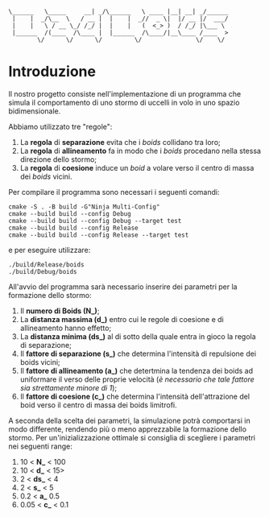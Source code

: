 ```_________             ._____________       .__    .___      
\______   \_____     __| _/\______   \ ____ |__| __| _/______
 |    |  _/\__  \   / __ |  |    |  _//  _ \|  |/ __ |/  ___/
 |    |   \ / __ \_/ /_/ |  |    |   (  <_> )  / /_/ |\___ \ 
 |______  /(____  /\____ |  |______  /\____/|__\____ /____  >
        \/      \/      \/         \/               \/    \/ 
```
# Introduzione

Il nostro progetto consiste nell'implementazione di un programma che simula il comportamento di uno stormo di uccelli in volo in uno spazio bidimensionale.

Abbiamo utilizzato tre "regole":
1. La **regola** di **separazione** evita che i *boids* collidano tra loro;
2. La **regola** di **allineamento** fa in modo che i *boids* procedano nella stessa direzione dello stormo;
3. La **regola** di **coesione** induce un *boid* a volare verso il centro di massa dei *boids* vicini.

Per compilare il programma sono necessari i seguenti comandi:
```shell
cmake -S . -B build -G"Ninja Multi-Config"
cmake --build build --config Debug
cmake --build build --config Debug --target test
cmake --build build --config Release
cmake --build build --config Release --target test
```
e per eseguire utilizzare:
```shell
./build/Release/boids
./build/Debug/boids
```
All'avvio del programma sarà necessario inserire dei parametri per la formazione dello stormo:
1. Il **numero di Boids (N_)**;
2. La **distanza massima (d_)** entro cui le regole di coesione e di allineamento hanno effetto; 
3. La **distanza minima (ds_)** al di sotto della quale entra in gioco la regola di separazione;
4. Il **fattore di separazione (s_)** che determina l'intensità di repulsione dei boids vicini;
5. Il **fattore di allineamento (a_)** che detertmina la tendenza dei boids ad uniformare il verso delle proprie velocità (*è necessario che tale fattore sia strettamente minore di 1*);
6. Il **fattore di coesione (c_)** che determina l'intensità dell'attrazione del boid verso il centro di massa dei boids limitrofi.

A seconda della scelta dei parametri, la simulazione potrà comportarsi in modo differente, rendendo più o meno apprezzabile la formazione dello stormo. Per un'inizializzazione ottimale si consiglia di scegliere i parametri nei seguenti range:
1. 10 < **N_** < 100
2. 10 < **d_** < 15>
3. 2 < **ds_** < 4
4. 2 < **s_** < 5
5. 0.2 < **a_** 0.5
6. 0.05 < **c_** < 0.1



